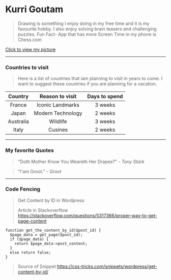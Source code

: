 # Kurri Goutam

> Drawing is something I enjoy doing in my free time and it is my favourite hobby. I also enjoy solving brain teasers and challenging puzzles.
> Fun Fact- App that has more Screen Time in my phone is Chess.com

[Click to view my picture](GoutamKurri.jpg)

---

### Countries to visit
>Here is a list of countries that iam planning to visit in years to come. I want to suggest these countries if you are planning for a vacation.

|Country|Reason to visit|Days to spend|
|:---:|:---:|:---:|
|France|Iconic Landmarks|3 weeks|
|Japan|Modern Technology| 2 weeks|
|Australia|Wildlife|3 weeks|
|Italy|Cusines|2 weeks|

---
### My favorite Quotes

> "Doth Mother Know You Weareth Her Drapes?" - *Tony Stark*

> "I'am Groot." - *Groot*

---

### Code Fencing

> Get Content by ID in Wordpress
> 
> Article in Stackoverflow <https://stackoverflow.com/questions/5317366/proper-way-to-get-page-content>
~~~ 
function get_the_content_by_id($post_id) {
  $page_data = get_page($post_id);
  if ($page_data) {
    return $page_data->post_content;
  }
  else return false;
}
~~~
> Source of Snippet <https://css-tricks.com/snippets/wordpress/get-content-by-id/>
